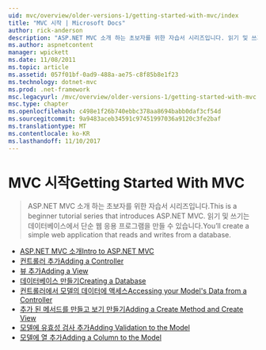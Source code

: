 ```yaml
---
uid: mvc/overview/older-versions-1/getting-started-with-mvc/index
title: "MVC 시작 | Microsoft Docs"
author: rick-anderson
description: "ASP.NET MVC 소개 하는 초보자를 위한 자습서 시리즈입니다. 읽기 및 쓰기는 데이터베이스에서 단순 웹 응용 프로그램을 만들 수 있습니다."
ms.author: aspnetcontent
manager: wpickett
ms.date: 11/08/2011
ms.topic: article
ms.assetid: 057f01bf-0ad9-488a-ae75-c8f85b8e1f23
ms.technology: dotnet-mvc
ms.prod: .net-framework
msc.legacyurl: /mvc/overview/older-versions-1/getting-started-with-mvc
msc.type: chapter
ms.openlocfilehash: c498e1f26b740ebbc378aa8694babb0daf3cf54d
ms.sourcegitcommit: 9a9483aceb34591c97451997036a9120c3fe2baf
ms.translationtype: MT
ms.contentlocale: ko-KR
ms.lasthandoff: 11/10/2017
---
```

<a name="getting-started-with-mvc"></a><span data-ttu-id="d57a0-104">MVC 시작</span><span class="sxs-lookup"><span data-stu-id="d57a0-104">Getting Started With MVC</span></span>
====================
> <span data-ttu-id="d57a0-105">ASP.NET MVC 소개 하는 초보자를 위한 자습서 시리즈입니다.</span><span class="sxs-lookup"><span data-stu-id="d57a0-105">This is a beginner tutorial series that introduces ASP.NET MVC.</span></span> <span data-ttu-id="d57a0-106">읽기 및 쓰기는 데이터베이스에서 단순 웹 응용 프로그램을 만들 수 있습니다.</span><span class="sxs-lookup"><span data-stu-id="d57a0-106">You’ll create a simple web application that reads and writes from a database.</span></span>


- [<span data-ttu-id="d57a0-107">ASP.NET MVC 소개</span><span class="sxs-lookup"><span data-stu-id="d57a0-107">Intro to ASP.NET MVC</span></span>](getting-started-with-mvc-part1.md)
- [<span data-ttu-id="d57a0-108">컨트롤러 추가</span><span class="sxs-lookup"><span data-stu-id="d57a0-108">Adding a Controller</span></span>](getting-started-with-mvc-part2.md)
- [<span data-ttu-id="d57a0-109">뷰 추가</span><span class="sxs-lookup"><span data-stu-id="d57a0-109">Adding a View</span></span>](getting-started-with-mvc-part3.md)
- [<span data-ttu-id="d57a0-110">데이터베이스 만들기</span><span class="sxs-lookup"><span data-stu-id="d57a0-110">Creating a Database</span></span>](getting-started-with-mvc-part4.md)
- [<span data-ttu-id="d57a0-111">컨트롤러에서 모델의 데이터에 액세스</span><span class="sxs-lookup"><span data-stu-id="d57a0-111">Accessing your Model's Data from a Controller</span></span>](getting-started-with-mvc-part5.md)
- [<span data-ttu-id="d57a0-112">추가 된 메서드를 만들고 보기 만들기</span><span class="sxs-lookup"><span data-stu-id="d57a0-112">Adding a Create Method and Create View</span></span>](getting-started-with-mvc-part6.md)
- [<span data-ttu-id="d57a0-113">모델에 유효성 검사 추가</span><span class="sxs-lookup"><span data-stu-id="d57a0-113">Adding Validation to the Model</span></span>](getting-started-with-mvc-part7.md)
- [<span data-ttu-id="d57a0-114">모델에 열 추가</span><span class="sxs-lookup"><span data-stu-id="d57a0-114">Adding a Column to the Model</span></span>](getting-started-with-mvc-part8.md)
